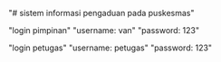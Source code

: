 "# sistem informasi pengaduan pada puskesmas" 

"login pimpinan"
"username: van"
"password: 123"

"login petugas"
"username: petugas"
"password: 123"
